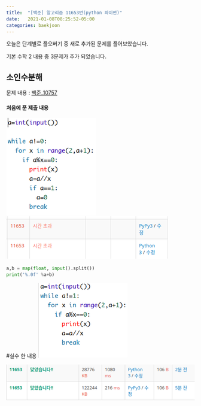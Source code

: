 ```yaml
---
title:  "[백준] 알고리즘 11653번(python 파이썬)"
date:   2021-01-08T08:25:52-05:00
categories: baekjoon
---
```

오늘은 단계별로 풀오버기 중 새로 추가된 문제를 풀어보았습니다.

기본 수학 2 내용 중 3문제가 추가 되었습니다.

## 소인수분해

문제 내용 : [백준_10757](https://www.acmicpc.net/problem/11653)

#### 처음에 푼 제출 내용
![test](/assets/baekjoon/2021-01-10-baekjoon-4.png)
![test](/assets/baekjoon/2021-01-10-baekjoon-1.png)
``` python
a,b = map(float, input().split())
print('%.0f' %a+b)
```

#실수 한 내용
![test](/assets/baekjoon/2021-01-10-baekjoon-2.png)


![test](/assets/baekjoon/2021-01-10-baekjoon-3.png)